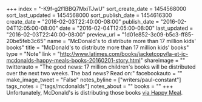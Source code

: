 +++
index = "-K9f-g2f1BBQ7MxiTJwU"
sort_create_date = 1454568000
sort_last_updated = 1454568000
sort_publish_date = 1454616300
create_date = "2016-02-03T22:40:00-08:00"
publish_date = "2016-02-04T12:05:00-08:00"
date = "2016-02-04T12:05:00-08:00"
last_updated = "2016-02-03T22:40:00-08:00"
preview_url = "1d01e852-3c09-b5c3-ff85-20be5feb3c65"
name = "McDonald's to distribute more than 17 million kids' books"
title = "McDonald's to distribute more than 17 million kids' books"
type = "Note"
link = "http://www.latimes.com/books/jacketcopy/la-et-jc-mcdonalds-happy-meals-books-20160201-story.html"
shareimage = ""
twitterauto = "The good news: 17 million children's books will be distributed over the next two weeks. The bad news? Read on:"
facebookauto = ""
make_image_tweet = "False"
notes_byline = ["writers/paul-constant"]
tags_notes = ["tags/mcdonalds"]
notes_about = ""
books = ""
+++
Unfortunately, McDonald's is distributing those books [via Happy Meal](http://www.latimes.com/books/jacketcopy/la-et-jc-mcdonalds-happy-meals-books-20160201-story.html). 